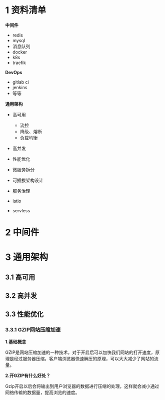 # 1 资料清单

**中间件**

- redis
- mysql
- 消息队列
- docker
- k8s
- traefik



**DevOps**

- gitlab ci
- jenkins
- 等等



**通用架构**

- 高可用

  - 流控
  - 降级、熔断
  - 负载均衡

- 高并发

- 性能优化

- 微服务拆分

- 可插拔架构设计

- 服务治理

- istio  

- servless

  


# 2 中间件

# 3 **通用架构**

## 3.1 高可用

## 3.2 高并发

## 3.3 性能优化

### 3.3.1 GZIP网站压缩加速

**1.基础概念**

​	GZIP是网站压缩加速的一种技术，对于开启后可以加快我们网站的打开速度，原理是经过服务器压缩，客户端浏览器快速解压的原理，可以大大减少了网站的流量。

**2.开GZIP有什么好处？**

​	Gzip开启以后会将输出到用户浏览器的数据进行压缩的处理，这样就会减小通过网络传输的数据量，提高浏览的速度。